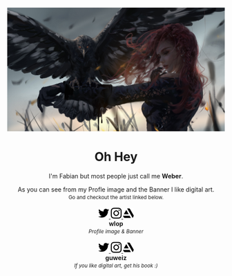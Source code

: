 <img alt="Banner" src="assets/banner/wlop_hawk_4k.jpg"></img>
<h1 align="center">Oh Hey</h1>
<p align="center">I'm Fabian but most people just call me <b>Weber</b>.</p>

<div align="center">
    As you can see from my Profle image and the Banner I like digital art.<br />
    <small>Go and checkout the artist linked below.</small>
</div>

<br />

<div align="center">
    <div>
        <a href="https://twitter.com/wlopwangling" title="wlop twitter" target="blank">
            <img src="assets/icons/twitter.svg" alt="twitter logo" height="25px" />
        </a>
        <a href="https://www.instagram.com/wlop/" title="wlop instagram" target="blank">
            <img src="assets/icons/instagram.svg" alt="instagram logo" height="25px" />
        </a>
        <a href="https://www.artstation.com/wlop" title="wlop artstation" target="blank">
            <img src="assets/icons/artstation.svg" alt="artstation logo" height="25px" />
        </a>
    </div>
    <b>wlop</b>
    <div><small><i>Profile image & Banner</i></small></div>
</div>

<br />

<div align="center">
    <div>
        <a href="https://twitter.com/ttguweiz" title="guweiz twitter" target="blank">
            <img src="assets/icons/twitter.svg" alt="twitter logo" height="25px" />
        </a>
        <a href="https://www.instagram.com/guweiz/" title="guweiz instagram" target="blank">
            <img src="assets/icons/instagram.svg" alt="instagram logo" height="25px" />
        </a>
        <a href="https://www.artstation.com/guweiz" title="guweiz artstation" target="blank">
            <img src="assets/icons/artstation.svg" alt="artstation logo" height="25px" />
        </a>
    </div>
    <b>guweiz</b>
    <div><small><i>If you like digital art, get his book :)</i></small></div>
</div>
